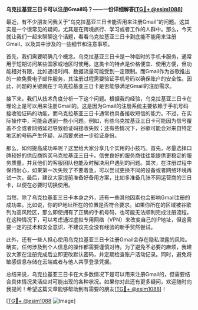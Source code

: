 **乌克拉基亚三日卡可以注册Gmail吗？——一份详细解答[[TG💪+ @esim1088](https://t.me/s/esim1088)]**

最近，有不少朋友问我关于“乌克拉基亚三日卡能否用来注册Gmail”的问题。这其实是一个很常见的疑问，尤其是在跨境旅行、学习或者工作的人群中。那么，今天就让我们一起来聊聊这个话题，看看乌克拉基亚三日卡到底能不能用来注册Gmail，以及其中涉及的一些细节和注意事项。

首先，我们需要明确几个概念。乌克拉基亚三日卡是一种临时的手机卡服务，通常用于短期访问某些国家或地区时使用。这类卡的特点是价格便宜、使用方便，但功能相对有限，比如通话时间、数据流量可能受到一定限制。而Gmail作为谷歌推出的一款免费电子邮件服务，其注册过程需要验证手机号码以确保账户的安全性。因此，问题的关键就在于乌克拉基亚三日卡是否能够满足Gmail的注册需求。

接下来，我们从技术角度分析一下这个问题。根据我的经验，乌克拉基亚三日卡在理论上是可以用来注册Gmail的。这是因为Gmail的注册系统主要依赖于手机号码接收验证码的功能，而乌克拉基亚三日卡通常也具备接收短信的能力。不过，在实际操作中，可能会遇到一些小问题。例如，有些乌克拉基亚三日卡可能因为信号覆盖不全或者网络延迟导致验证码接收失败；还有些情况下，谷歌可能会对来自特定地区的号码产生怀疑，从而要求进一步验证身份。

那么，如何提高成功率呢？这里给大家分享几个实用的小技巧。首先，尽量选择口碑较好的供应商购买乌克拉基亚三日卡。信誉良好的服务商往往能提供更稳定的服务质量，并且他们的客服团队也能及时解决用户遇到的问题。其次，在注册过程中保持耐心，如果第一次失败了不要着急，可以尝试更换不同的设备或者网络环境再试一次。最后，建议大家提前准备好备用方案，比如多准备几张不同运营商的三日卡，以便在必要时切换使用。

当然，除了乌克拉基亚三日卡本身之外，还有一些其他因素也会影响Gmail注册的成功率。比如说，你的IP地址所在的位置是否符合要求。如果你所在的区域被谷歌列为高风险区，那么即使拥有了正确的手机号码，也可能无法顺利完成注册流程。在这种情况下，可以考虑通过虚拟专用网络（VPN）来改变自己的IP地址，但这需要一定的技术和安全意识，不建议完全没有经验的新手贸然尝试。

此外，还有一些人担心使用乌克拉基亚三日卡注册Gmail会存在隐私泄露的风险。确实，任何涉及到个人信息的操作都需要谨慎对待。为了避免不必要的麻烦，我建议大家在注册完成后立即更改默认密码，并定期检查账户活动记录。同时，避免将敏感信息存储在云端或者与他人共享登录凭据。

总结来说，乌克拉基亚三日卡在大多数情况下是可以用来注册Gmail的，但需要结合具体情况灵活应对可能出现的各种状况。如果你对此还有更多疑问，欢迎随时向我提问！希望这篇文章能够帮助到有需要的朋友[[TG💪+ @esim1088](https://t.me/s/esim1088)]！

[[TG💪+ @esim1088](https://t.me/s/esim1088) ![Image](https://i.postimg.cc/4NQfJmqS/Snipaste-2025-05-13-00-14-12.png)]